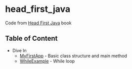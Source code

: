 # head_first_java

Code from [Head First Java](https://www.amazon.com/Head-First-Java-Kathy-Sierra/dp/0596009208) book

## Table of Content

- Dive In
  - [MyFirstApp](chapter1/MyFirstApp.java) - Basic class structure and main method
  - [WhileExample](chapter1/WhileExample.java) - While loop

